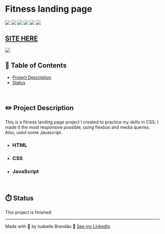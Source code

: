 # Fitness landing page

![](https://img.shields.io/github/forks/isabdch/fitness-landing-page?color=%23FFD60A&style=for-the-badge)
![](https://img.shields.io/github/languages/count/isabdch/fitness-landing-page?color=%23FFD60A&style=for-the-badge)
![](https://img.shields.io/github/repo-size/isabdch/fitness-landing-page?color=%23FFD60A&style=for-the-badge)
![](https://img.shields.io/github/issues/isabdch/fitness-landing-page?color=%23FFD60A&style=for-the-badge)
![](https://img.shields.io/github/stars/isabdch/fitness-landing-page?color=%23FFD60A&style=for-the-badge)
![](https://img.shields.io/github/license/isabdch/fitness-landing-page?color=%23FFD60A&style=for-the-badge)

## [SITE HERE](https://isabdch.github.io/fitness-landing-page/)
![](/github/gif-readme.gif)

## 📖 Table of Contents

- [Project Description](#project-description)
- [Status](#status)

<br />

## ✏️ Project Description

This is a fitness landing page project I created to practice my skills in CSS. I made it the most responsive possible, using flexbox and media queries. Also, used some Javascript. 

- ### HTML

- ### CSS
  
- ### JavaScript

<br />

## ⏱️ Status

This project is finished.

---

Made with 💜 by Isabelle Brandão 👋 [See my LinkedIn](https://www.linkedin.com/in/isabelle-brand%C3%A3o-5645551a8/)